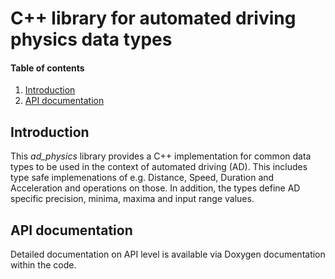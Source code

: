 #  C++ library for automated driving physics data types

#### Table of contents
1. [Introduction](#introduction)
2. [API documentation](#apidoc)

## Introduction <a name="introduction"></a>
This *ad_physics* library provides a C++ implementation for common data types to be used in the context of automated driving (AD).
This includes type safe implemenations of e.g. Distance, Speed, Duration and Acceleration and operations on those.
In addition, the types define AD specific precision, minima, maxima and input range values.

## API documentation <a name="apidoc"></a>
Detailed documentation on API level is available via Doxygen documentation within the code.
